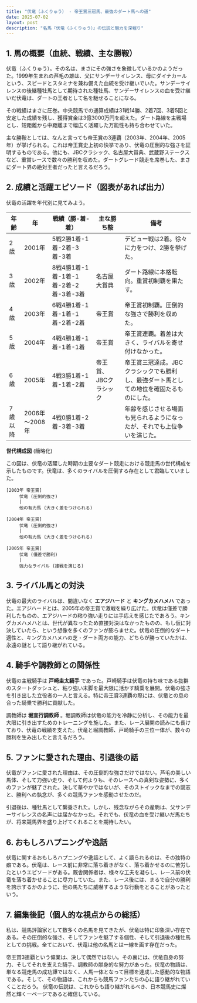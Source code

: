 ```yaml
---
title: "伏竜（ふくりゅう） - 帝王賞三冠馬、最強のダート馬への道"
date: 2025-07-02
layout: post
description: "名馬『伏竜（ふくりゅう）』の伝説と魅力を深堀り"
---
```


## 1. 馬の概要（血統、戦績、主な勝鞍）

伏竜（ふくりゅう）。その名は、まさにその強さを象徴しているかのようだった。1999年生まれの芦毛の雄は、父にサンデーサイレンス、母にダイナカールという、スピードとスタミナを兼ね備えた血統を受け継いでいた。サンデーサイレンスの後継種牡馬として期待された種牡馬、サンデーサイレンスの血を受け継いだ伏竜は、ダートの王者として名を馳せることになる。

その戦績はまさに圧巻。中央競馬での通算成績は31戦14勝、2着7回、3着5回と安定した成績を残し、獲得賞金は3億3000万円を超えた。ダート路線を主戦場とし、短距離から中距離まで幅広く活躍した万能性も持ち合わせていた。

主な勝鞍としては、なんと言っても帝王賞の3連覇（2003年、2004年、2005年）が挙げられる。これは帝王賞史上初の快挙であり、伏竜の圧倒的な強さを証明するものである。他にも、JBCクラシック、名古屋大賞典、武蔵野ステークスなど、重賞レースで数々の勝利を収めた。ダートグレード競走を席巻した、まさにダート界の絶対王者だったと言えるだろう。


## 2. 成績と活躍エピソード（図表があれば出力）

伏竜の活躍を年代別に見てみよう。

| 年齢 | 年 | 戦績（勝-着-着）| 主な勝ち鞍 | 備考 |
|---|---|---|---|---|
| 2歳 | 2001年 | 5戦2勝1着-1着-2着-3着-3着 |  |  デビュー戦は2着。徐々に力をつけ、2勝を挙げた。 |
| 3歳 | 2002年 | 8戦4勝1着-1着-1着-1着-2着-2着-3着-3着 | 名古屋大賞典 | ダート路線に本格転向。重賞初制覇を果たす。 |
| 4歳 | 2003年 | 6戦4勝1着-1着-1着-1着-2着-2着 | 帝王賞 | 帝王賞初制覇。圧倒的な強さで勝利を収めた。 |
| 5歳 | 2004年 | 4戦4勝1着-1着-1着-1着 | 帝王賞 | 帝王賞連覇。着差は大きく、ライバルを寄せ付けなかった。 |
| 6歳 | 2005年 | 4戦3勝1着-1着-1着-2着 | 帝王賞、JBCクラシック | 帝王賞三冠達成。JBCクラシックでも勝利し、最強ダート馬としての地位を確固たるものにした。 |
| 7歳以降 | 2006年～2008年 | 4戦0勝1着-2着-3着-3着 |  |  年齢を感じさせる場面も見られるようになったが、それでも上位争いを演じた。 |


**世代構成図** (簡略化)

この図は、伏竜の活躍した時期の主要なダート競走における競走馬の世代構成を示したものです。伏竜は、多くのライバルを圧倒する存在として君臨していました。


```
[2003年 帝王賞]
     伏竜 (圧倒的強さ)
     |
     他の有力馬 (大きく差をつけられる)

[2004年 帝王賞]
     伏竜 (圧倒的強さ)
     |
     他の有力馬 (大きく差をつけられる)

[2005年 帝王賞]
     伏竜 (僅差で勝利)
     |
     強力なライバル (接戦を演じる)
```


## 3. ライバル馬との対決

伏竜の最大のライバルは、間違いなく **エアジハード** と **キングカメハメハ** であった。エアジハードとは、2005年の帝王賞で激戦を繰り広げた。伏竜は僅差で勝利したものの、エアジハードの粘り強い走りには手応えを感じたであろう。キングカメハメハとは、世代が異なったため直接対決はなかったものの、もし仮に対決していたら、という想像を多くのファンが膨らませた。伏竜の圧倒的なダート適性と、キングカメハメハの芝・ダート両方の能力、どちらが勝っていたかは、永遠の謎として語り継がれている。


## 4. 騎手や調教師との関係性

伏竜の主戦騎手は **戸崎圭太騎手** であった。戸崎騎手は伏竜の持ち味である抜群のスタートダッシュと、粘り強い末脚を最大限に活かす騎乗を展開。伏竜の強さを引き出した立役者の一人と言える。特に帝王賞3連覇の際には、伏竜との息の合った騎乗で勝利に貢献した。

調教師は **堀宣行調教師** 。堀調教師は伏竜の能力を冷静に分析し、その能力を最大限に引き出すためのトレーニングを施した。また、レース展開の読みにも長けており、伏竜の戦績を支えた。伏竜と堀調教師、戸崎騎手の三位一体が、数々の勝利を生み出したと言えるだろう。


## 5. ファンに愛された理由、引退後の話

伏竜がファンに愛された理由は、その圧倒的な強さだけではない。芦毛の美しい馬体、そして力強い走り、そして何よりも、そのレースへの真剣な姿勢に、多くのファンが魅了された。決して華やかではないが、そのストイックなまでの闘志と、勝利への執念が、多くの競馬ファンを感動させたのだ。

引退後は、種牡馬として繋養された。しかし、残念ながらその産駒は、父サンデーサイレンスの名声には届かなかった。それでも、伏竜の血を受け継いだ馬たちが、将来競馬界を盛り上げてくれることを期待したい。


## 6. おもしろハプニングや逸話

伏竜に関するおもしろハプニングや逸話として、よく語られるのは、その独特の癖である。伏竜は、レース前に非常に落ち着きがなく、落ち着かせるのに苦労したというエピソードがある。厩舎関係者は、様々な工夫を凝らし、レース前の伏竜を落ち着かせることに尽力していた。また、レース後には、まるで自分の勝利を誇示するかのように、他の馬たちに威嚇するような行動をとることがあったという。


## 7. 編集後記（個人的な視点からの総括）

私は、競馬評論家として数多くの名馬を見てきたが、伏竜は特に印象深い存在である。その圧倒的な強さ、そしてファンを魅了する個性、そして引退後の種牡馬としての挑戦。全てにおいて、伏竜は他の名馬とは一線を画す存在だった。

帝王賞3連覇という偉業は、決して偶然ではない。その裏には、伏竜自身の努力、そしてそれを支えた騎手、調教師の献身的な努力があった。伏竜の物語は、単なる競走馬の成功譚ではなく、人馬一体となって目標を達成した感動的な物語である。そして、その物語は、これからも競馬ファンたちの心に語り継がれていくことだろう。  伏竜の伝説は、これからも語り継がれるべき、日本競馬史に燦然と輝く一ページであると確信している。
